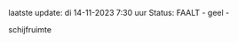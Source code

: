 laatste update: 
di 14-11-2023  7:30   uur 
Status: FAALT - geel - 
<div class="service Y">schijfruimte</div>